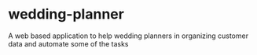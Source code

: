 # wedding-planner
A web based application to help wedding planners in organizing customer data and automate some of the tasks

